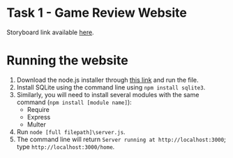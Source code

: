 # Task 1 - Game Review Website 
Storyboard link available [here](https://www.figma.com/design/uQ2JnGr9XZXFZzvTu6tivo/errm-what-the-software?node-id=0-1&node-type=canvas&t=GjsXLj45NbczPVXD-0).

# Running the website

1. Download the node.js installer through [this link](https://nodejs.org/en/download/prebuilt-installer) and run the file.
2. Install SQLite using the command line using `npm install sqlite3`.
3. Similarly, you will need to install several modules with the same command (`npm install [module name]`):
    - Require
    - Express
    - Multer
4. Run `node [full filepath]\server.js`.
5. The command line will return `Server running at http://localhost:3000`; type `http://localhost:3000/home`.
